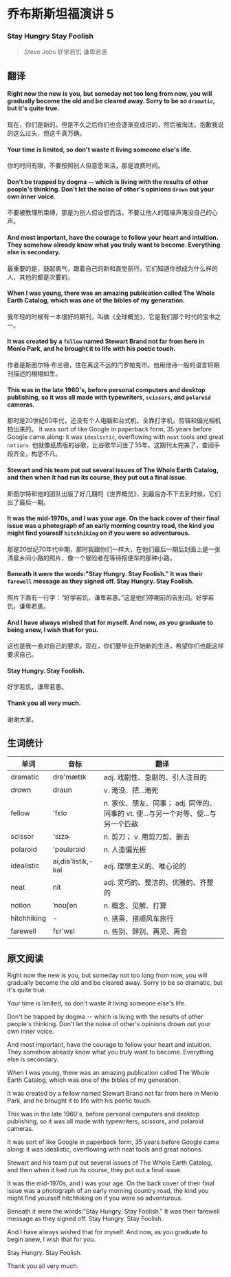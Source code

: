 # 乔布斯斯坦福演讲 5
### Stay Hungry Stay Foolish
>Steve Jobs 好学若饥 谦卑若愚

## 翻译
#### Right now the new is you, but someday not too long from now, you will gradually become the old and be cleared away. Sorry to be so `dramatic`, but it's quite true.
现在，你们是新的。但是不久之后你们也会逐渐变成旧的，然后被淘汰。抱歉我说的这么过头，但这千真万确。
#### Your time is limited, so don't waste it living someone else's life.
你的时间有限，不要按照别人但意愿来活，那是浪费时间。
#### Don't be trapped by dogma -- which is living with the results of other people's thinking. Don't let the noise of other's opinions `drown` out your own inner voice.
不要被教理所束缚，那是为别人但设想而活。不要让他人的聒噪声淹没自己的心声。
#### And most important, have the courage to follow your heart and intuition. They somehow already know what you truly want to become. Everything else is secondary.
最重要的是，鼓起勇气，跟着自己的新和直觉前行。它们知道你想成为什么样的人，其他的都是次要的。
#### When I was young, there was an amazing publication called The Whole Earth Catalog, which was one of the bibles of my generation.
我年轻的时候有一本很好的期刊，叫做《全球概览》，它是我们那个时代的宝书之一。
#### It was created by a `fellow` named Stewart Brand not far from here in Menlo Park, and he brought it to life with his poetic touch.
作者是斯图尔特·布兰德，住在离这不远的门罗帕克市。他用他诗一般的语言将期刊描述的栩栩如生。
#### This was in the late 1960's, before personal computers and desktop publishing, so it was all made with typewriters, `scissors`, and `polaroid` cameras.
那时是20世纪60年代，还没有个人电脑和台式机，全靠打字机，剪辑和偏光相机拍出来的。
It was sort of like Google in paperback form, 35 years before Google came along: it was `idealistic`, overflowing with `neat` tools and great `notions`.
他就像纸质版的谷歌，比谷歌早问世了35年。这期刊太完美了，查阅手段齐全，构思不凡。
#### Stewart and his team put out several issues of The Whole Earth Catalog, and then when it had run its course, they put out a final issue.
斯图尔特和他的团队出版了好几期的《世界概览》，到最后办不下去到时候，它们出了最后一期。
#### It was the mid-1970s, and I was your age. On the back cover of their final issue was a photograph of an early morning country road, the kind you might find yourself `hitchhiking` on if you were so adventurous.
那是20世纪70年代中期，那时我跟你们一样大，在他们最后一期后封面上是一张清晨乡间小路的照片，像一个冒险者在等待搭便车的那种小路。
#### Beneath it were the words:"Stay Hungry. Stay Foolish." It was their `farewell` message as they signed off. Stay Hungry. Stay Foolish.
照片下面有一行字：“好学若饥，谦卑若愚。”这是他们停期前的告别词。好学若饥，谦卑若愚。
#### And I have always wished that for myself. And now, as you graduate to being anew, I wish that for you.
这也是我一直对自己的要求。现在，你们要毕业开始新的生活，希望你们也能这样要求自己。
#### Stay Hungry. Stay Foolish.
好学若饥，谦卑若愚。
#### Thank you all very much.
谢谢大家。
## 生词统计
| 单词 | 音标 | 翻译 |
|-|-|-|
| dramatic | drə'mætɪk | adj. 戏剧性、急剧的、引人注目的 |
| drown | draʊn | v. 淹没、把...淹死 |
| fellow | 'fɛlo | n. 家伙、朋友、同事； adj. 同伴的、同事的 vt. 使...与另一个对等、使...与另一个匹敌 |
| scissor | 'sɪzɚ | n. 剪刀； v. 用剪刀剪、删去 |
| polaroid | 'pəulərɔid | n. 人造偏光板 |
| idealistic | ai,diə'listik,-kəl | adj. 理想主义的、唯心论的 |
| neat | nit | adj. 灵巧的、整洁的、优雅的、齐整的 |
| notion | ˈnoʊʃən | n. 概念、见解、打算 |
| hitchhiking | - | n. 搭乘、搭顺风车旅行 |
| farewell | fɛr'wɛl | n. 告别、辞别、再见、再会 |

## 原文阅读
Right now the new is you, but someday not too long from now, you will gradually become the old and be cleared away. Sorry to be so dramatic, but it's quite true.

Your time is limited, so don't waste it living someone else's life.

Don't be trapped by dogma -- which is living with the results of other people's thinking. Don't let the noise of other's opinions drown out your own inner voice.

And most important, have the courage to follow your heart and intuition. They somehow already know what you truly want to become. Everything else is secondary.

When I was young, there was an amazing publication called The Whole Earth Catalog, which was one of the bibles of my generation.

It was created by a fellow named Stewart Brand not far from here in Menlo Park, and he brought it to life with his poetic touch.

This was in the late 1960's, before personal computers and desktop publishing, so it was all made with typewriters, scissors, and polaroid cameras.

It was sort of like Google in paperback form, 35 years before Google came along: it was idealistic, overflowing with neat tools and great notions.

Stewart and his team put out several issues of The Whole Earth Catalog, and then when it had run its course, they put out a final issue.

It was the mid-1970s, and I was your age. On the back cover of their final issue was a photograph of an early morning country road, the kind you might find yourself hitchhiking on if you were so adventurous.

Beneath it were the words:"Stay Hungry. Stay Foolish." It was their farewell message as they signed off. Stay Hungry. Stay Foolish.

And I have always wished that for myself. And now, as you graduate to begin anew, I wish that for you.

Stay Hungry. Stay Foolish.

Thank you all very much.